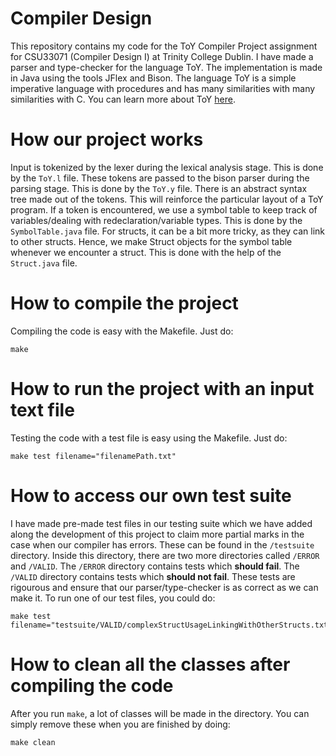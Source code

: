 # Compiler Design
This repository contains my code for the ToY Compiler Project assignment for CSU33071 (Compiler Design I) at Trinity College Dublin. I have made a parser and type-checker for the language ToY. The implementation is made in Java using the tools JFlex and Bison. The language ToY is a simple imperative language with procedures and has many similarities with many similarities with C. You can learn more about ToY [here][here].

# How our project works
Input is tokenized by the lexer during the lexical analysis stage. This is done by the `ToY.l` file. These tokens are passed to the bison parser during the parsing stage. This is done by the `ToY.y` file. There is an abstract syntax tree made out of the tokens. This will reinforce the particular layout of a ToY program. If a token is encountered, we use a symbol table to keep track of variables/dealing with redeclaration/variable types. This is done by the `SymbolTable.java` file. For structs, it can be a bit more tricky, as they can link to other structs. Hence, we make Struct objects for the symbol table whenever we encounter a struct. This is done with the help of the `Struct.java` file.

# How to compile the project
Compiling the code is easy with the Makefile. Just do:

```
make
```

# How to run the project with an input text file
Testing the code with a test file is easy using the Makefile. Just do:

```
make test filename="filenamePath.txt"
```

# How to access our own test suite
I have made pre-made test files in our testing suite which we have added along the development of this project to claim more partial marks in the case when our compiler has errors. These can be found in the `/testsuite` directory. Inside this directory, there are two more directories called `/ERROR` and `/VALID`. The `/ERROR` directory contains tests which **should fail**. The `/VALID` directory contains tests which **should not fail**. These tests are rigourous and ensure that our parser/type-checker is as correct as we can make it. To run one of our test files, you could do:

```
make test filename="testsuite/VALID/complexStructUsageLinkingWithOtherStructs.txt"
```

# How to clean all the classes after compiling the code
After you run `make`, a lot of classes will be made in the directory. You can simply remove these when you are finished by doing:
```
make clean
```

[saisankp]: https://github.com/saisankp
[submission]: https://github.com/TomaszBogunTCD/CompilerDesignProject
[here]: https://drive.google.com/file/d/1MellY1n8pKnSZqWInD5X7vQGUod5XcMX/view?usp=sharing